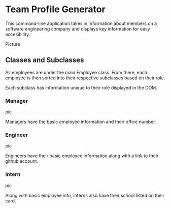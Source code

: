 # Team Profile Generator

This command-line application takes in information about members on a software engineering company and displays key information for easy accesibility.

Picture

## Classes and Subclasses

All employees are under the main Employee class. From there, each employee is then sorted into their respective subclasses based on their role.

Each subclass has information unique to their role displayed in the DOM. 

### Manager

pic

Managers have the basic employee information and their office number.
### Engineer

pic

Engineers have their basic employee information along with a link to their github account.
### Intern

pic

Along with basic employee info, interns also have their school listed on their card.



